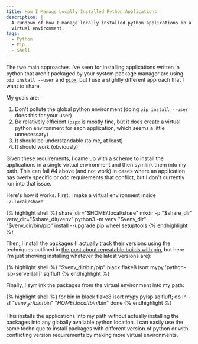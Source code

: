 ```yaml
---
title: How I Manage Locally Installed Python Applications
description: |
  A rundown of how I manage locally installed python applications in a single
  virtual environment.
tags:
  - Python
  - Pip
  - Shell
---
```


The two main approaches I've seen for installing applications written
in python that aren't packaged by your system package manager are
using `pip install --user` and [`pipx`](https://pypa.github.io/pipx/),
but I use a slightly different approach that I want to share.

My goals are:

1. Don't pollute the global python environment (doing `pip install
   --user` does this for your user)
2. Be relatively efficient (`pipx` is mostly fine, but it does create
   a virtual python environment for each application, which seems a
   little unnecessary)
3. It should be understandable (to me, at least)
4. It should work (obviously)

Given these requirements, I came up with a scheme to install the
applications in a single virtual environment and then symlink them
into my path. This can fail #4 above (and not work) in cases where an
application has overly specific or odd requirements that conflict, but
I don't currently run into that issue.

Here's how it works. First, I make a virtual environment inside
`~/.local/share`:

{% highlight shell %}
share_dir="$HOME/.local/share"
mkdir -p "$share_dir"
venv_dir="$share_dir/venv"
python3 -m venv "$venv_dir"
"$venv_dir/bin/pip" install --upgrade pip wheel setuptools
{% endhighlight %}

Then, I install the packages (I actually track their versions using
the techniques outlined in [the post about repeatable builds with
pip](/blog/repeatable-python-builds-with-pip/), but here I'm just
showing installing whatever the latest versions are):

{% highlight shell %}
"$venv_dir/bin/pip" black flake8 isort mypy 'python-lsp-server[all]' sqlfluff
{% endhighlight %}

Finally, I symlink the packages from the virtual environment into my
path:

{% highlight shell %}
for bin in black flake8 isort mypy pylsp sqlfluff; do
  ln -sf "$venv_dir/bin/$bin" "$HOME/.local/bin/$bin"
done
{% endhighlight %}

This installs the applications into my path without actually
installing the packages into any globally available python location. I
can easily use the same technique to install packages with different
version of python or with conflicting version requirements by making
more virtual environments.
